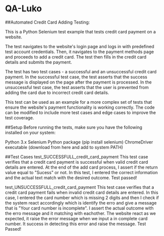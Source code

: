 # QA-Luko
##Automated Credit Card Adding Testing:

This is a Python Selenium test example that tests credit card payment on a website.

The test navigates to the website's login page and logs in with predefined test account credentials. Then, it navigates to the payment methods page and proceeds to add a credit card. The test then fills in the credit card details and submits the payment.

The test has two test cases - a successful and an unsuccessful credit card payment. In the successful test case, the test asserts that the success message is displayed on the page after the payment is processed. In the unsuccessful test case, the test asserts that the user is prevented from adding the card due to incorrect credit card details.

This test can be used as an example for a more complex set of tests that ensure the website's payment functionality is working correctly. The code can be modified to include more test cases and edge cases to improve the test coverage.

##Setup
Before running the tests, make sure you have the following installed on your system:

Python 3.x
Selenium Python package (pip install selenium)
ChromeDriver executable (download from here and add to system PATH)


##Test Cases
test_SUCCESSFULL_credit_card_payment
This test case verifies that a credit card payment is successful when valid credit card details are entered. At the end of the add card process, I assert if the return value equal to "Sucess" or not. In this test, I entered the correct information and the actual text match with the desired outcome. Test passed!

test_UNSUCCESSFULL_credit_card_payment
This test case verifies that a credit card payment fails when invalid credit card details are entered. In this case, I entered the card number which is missing 2 digits and then I check if the system react accordingly which is identify the erro and give a message that is "Your card number is incomplete". I assert the actual outcome with the erro message and it matching with eachother. The website react as we expected, it raise the error message when we input a in complete card number. It success in detecting this error and raise the message. Test Passed!   
